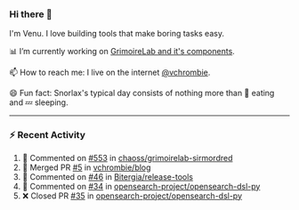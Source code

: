 ### Hi there 👋

I'm Venu. I love building tools that make boring tasks easy.

📊 I’m currently working on [GrimoireLab and it's components](https://chaoss.github.io/grimoirelab).

📫 How to reach me: I live on the internet [@vchrombie](https://www.google.co.in/search?q=vchrombie).

😄 Fun fact: Snorlax's typical day consists of nothing more than :doughnut: eating and :zzz: sleeping.

---

### :zap: Recent Activity

<!--RECENT_ACTIVITY:start-->
1. 💬 Commented on [#553](https://github.com/chaoss/grimoirelab-sirmordred/pull/553#issuecomment-1148392736) in [chaoss/grimoirelab-sirmordred](https://github.com/chaoss/grimoirelab-sirmordred)
2. 🎉 Merged PR [#5](https://github.com/vchrombie/blog/pull/5) in [vchrombie/blog](https://github.com/vchrombie/blog)
3. 💬 Commented on [#46](https://github.com/Bitergia/release-tools/issues/46#issuecomment-1144428708) in [Bitergia/release-tools](https://github.com/Bitergia/release-tools)
4. 💬 Commented on [#34](https://github.com/opensearch-project/opensearch-dsl-py/pull/34#issuecomment-1144427292) in [opensearch-project/opensearch-dsl-py](https://github.com/opensearch-project/opensearch-dsl-py)
5. ❌ Closed PR [#35](https://github.com/opensearch-project/opensearch-dsl-py/pull/35) in [opensearch-project/opensearch-dsl-py](https://github.com/opensearch-project/opensearch-dsl-py)
<!--RECENT_ACTIVITY:end-->

<!--
**vchrombie/vchrombie** is a ✨ _special_ ✨ repository because its `README.md` (this file) appears on your GitHub profile.

Here are some ideas to get you started:

- 🔭 I’m currently working on ...
- 🌱 I’m currently learning ...
- 👯 I’m looking to collaborate on ...
- 🤔 I’m looking for help with ...
- 💬 Ask me about ...
- 📫 How to reach me: ...
- 😄 Pronouns: ...
- ⚡ Fun fact: ...
-->
